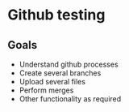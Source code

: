 # Github testing

## Goals
* Understand github processes
* Create several branches
* Upload several files
* Perform merges
* Other functionality as required
